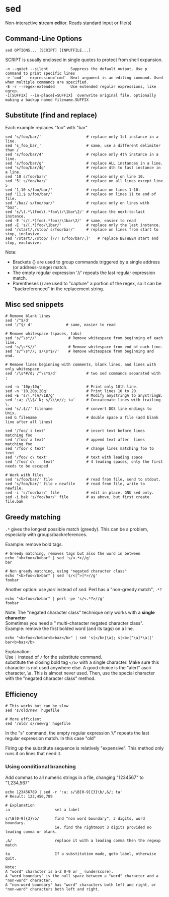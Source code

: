 # sed
Non-interactive **s**tream **ed**itor. Reads standard input or file(s)

## Command-Line Options

    sed OPTIONS... [SCRIPT] [INPUTFILE...]

SCRIPT is usually enclosed in single quotes to protect from shell expansion.

```
-n --quiet --silent          Suppress the default output. Use p command to print specific lines
-e 'cmd' --expression='cmd'  Next argument is an editing command. Used when multiple commands are specified.
-E -r --regex-extended       Use extended regular expressions, like egrep.
-i[SUFFIX] --in-place[=SUFFIX]  overwrite original file, optionally making a backup named filename.SUFFIX
```

## Substitute (find and replace)

Each example replaces "foo" with "bar"
```
sed 's/foo/bar/'                    # replace only 1st instance in a line.
sed 's_foo_bar_'                    # same, use a different delimiter than /
sed 's/foo/bar/4'                   # replace only 4th instance in a line.
sed 's/foo/bar/g'                   # replace ALL instances in a line.
sed 's/foo/bar/4g'                  # replace 4th to last instance in a line.
sed '10 s/foo/bar/'                 # replace only on line 10.
sed '5! s/foo/bar/'                 # replace on all lines except line 5
sed '1,10 s/foo/bar/'               # replace on lines 1-10.
sed '11,$ s/foo/bar/'               # replace on lines 11 to end of file.
sed '/baz/ s/foo/bar/'              # replace only on lines with "baz".
sed 's/\(.*\)foo\(.*foo\)/\1bar\2/' # replace the next-to-last instance.
sed -E 's/(.*)foo(.*foo)/\1bar\2/'  # same, easier to read
sed -E 's/(.*)foo/\1bar/'           # replace only the last instance.
sed '/start/,/stop/ s/foo/bar/'     # replace on lines from start to stop, inclusive.
sed '/start/,/stop/ {//! s/foo/bar/;}'   # replace BETWEEN start and stop, exclusive:
```
Note:  
- Brackets {} are used to group commands triggered by a single address (or address-range) match. 
- The empty regular expression '//' repeats the last regular expression match.
- Parentheses () are used to "capture" a portion of the regex, so it can be "backreferenced" in the replacement string.

## Misc sed snippets

```
# Remove blank lines
sed '/^$/d'
sed '/^$/ d'               # same, easier to read

# Remove whitespace (spaces, tabs)
sed 's/^\s*//'              # Remove whitespace from beginning of each line.
sed 's/\s*$//'              # Remove whitespace from end of each line.
sed 's/^\s*//; s/\s*$//'    # Remove whitespace from beginning and end.

# Remove lines beginning with comments, blank lines, and lines with only whitespace
sed '/\s*#/d; /^\s*$/d'             # two sed commands separated with ;

sed -n '10p;10q'                    # Print only 10th line.
sed -n '10,20p;20q'                 # Print lines 10 to 20.
sed -E 's/(.*)A/\1B/g'              # Modify anystringA to anystringB.
sed ':a; /\\$/ N; s/\\\n//; ta'     # Concatenate lines with trailing \.
sed 's/.$//' filename               # convert DOS line endings to Unix.
sed G filename                      # double space a file (add blank line after all lines)

sed '/foo/ i text'                  # insert text before lines matching foo
sed '/foo/ a text'                  # append text after  lines matching foo
sed '/foo/ c text'                  # change lines matching foo to text
sed '/foo/ c\ text'                 # text with leading space
sed '/foo/ c\    text'              # 4 leading spaces, only the first needs to be escaped

# Work with files
sed 's/foo/bar/' file               # read from file, send to stdout.
sed 's/foo/bar/' file > newfile     # read from file, write to newfile.
sed -i 's/foo/bar/' file            # edit in place. GNU sed only.
sed -i.bak 's/foo/bar/' file        # as above, but first create file.bak
```

## Greedy matching
`.*` gives the longest possible match (greedy). This can be a problem, especially
with groups/backreferences.

Example: remove bold tags.
```
# Greedy matching, removes tags but also the word in between
echo "<b>foo</b>bar" | sed 's/<.*>//g'
bar

# Non greedy matching, using "negated character class"
echo "<b>foo</b>bar" | sed 's/<[^>]*>//g'
foobar
```

Another option: use _perl_ instead of _sed_. Perl has a "non-greedy match", `.*?`

```
echo "<b>foo</b>bar" | perl -pe 's/<.*?>//g'
foobar
```

Note: The "negated character class" technique only works with a **single character**  
Sometimes you need a " multi-character negated character class".  
Example: remove the first bolded word (and its tags) on a line.

```
echo "<b>foo</b>bar<b>baz</b>" | sed 's|</b>|\a|; s|<b>[^\a]*\a||'
bar<b>baz</b>
```
Explanation:  
Use `|` instead of `/` for the substitute command.  
substitute the closing bold tag `</b>` with a single character.
Make sure this character is not used anywhere else. A good choice is the "alert" ascii character, \a.
This is almost never used.
Then, use the special character with the "negated character class" method.

## Efficiency

    # This works but can be slow
    sed 's/old/new' hugefile
    
    # More efficient
    sed '/old/ s//new/g' hugefile 

In the "s" command, the empty regular expression ‘//’ repeats
the last regular expression match. In this case "old"

Firing up the substitute sequence is relatively "expensive".
This method only runs it on lines that need it.

### Using conditional branching

Add commas to all numeric strings in a file, changing "1234567" to
"1,234,567"
```
echo 123456789 | sed -r ':a; s/\B[0-9]{3}\b/,&/; ta'
# Result: 123,456,789

# Explanation
:a                    set a label

s/\B[0-9]{3}\b/       find "non word boundary", 3 digits, word boundary.
                      ie. find the rightmost 3 digits provided no leading comma or blank.

,&/                   replace it with a leading comma then the regexp match

ta                    If a substitution made, goto label, otherwise quit.

Note:
A "word" character is a-Z 0-9 or _ (underscore).
A "word boundary" is the null space between a "word" character and a "non-word" character.
A "non-word boundary" has "word" characters both left and right, or "non-word" characters both left and right.
```
